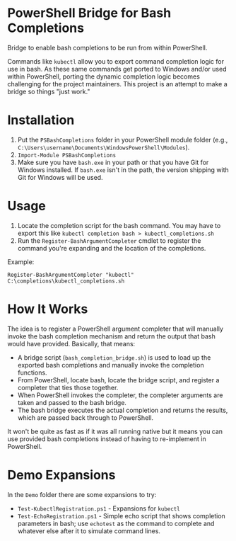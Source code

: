 # PowerShell Bridge for Bash Completions

Bridge to enable bash completions to be run from within PowerShell.

Commands like `kubectl` allow you to export command completion logic for use in bash. As these same commands get ported to Windows and/or used within PowerShell, porting the dynamic completion logic becomes challenging for the project maintainers. This project is an attempt to make a bridge so things "just work."

# Installation

1. Put the `PSBashCompletions` folder in your PowerShell module folder (e.g., `C:\Users\username\Documents\WindowsPowerShell\Modules`).
2. `Import-Module PSBashCompletions`
3. Make sure you have `bash.exe` in your path or that you have Git for Windows installed. If `bash.exe` isn't in the path, the version shipping with Git for Windows will be used.

# Usage

1. Locate the completion script for the bash command. You may have to export this like `kubectl completion bash > kubectl_completions.sh`
2. Run the `Register-BashArgumentCompleter` cmdlet to register the command you're expanding and the location of the completions.

Example:

`Register-BashArgumentCompleter "kubectl" C:\completions\kubectl_completions.sh`

# How It Works

The idea is to register a PowerShell argument completer that will manually invoke the bash completion mechanism and return the output that bash would have provided. Basically, that means:

- A bridge script (`bash_completion_bridge.sh`) is used to load up the exported bash completions and manually invoke the completion functions.
- From PowerShell, locate bash, locate the bridge script, and register a completer that ties those together.
- When PowerShell invokes the completer, the completer arguments are taken and passed to the bash bridge.
- The bash bridge executes the actual completion and returns the results, which are passed back through to PowerShell.

It won't be quite as fast as if it was all running native but it means you can use provided bash completions instead of having to re-implement in PowerShell.

# Demo Expansions

In the `Demo` folder there are some expansions to try:

- `Test-KubectlRegistration.ps1` - Expansions for `kubectl`
- `Test-EchoRegistration.ps1` - Simple echo script that shows completion parameters in bash; use `echotest` as the command to complete and whatever else after it to simulate command lines.